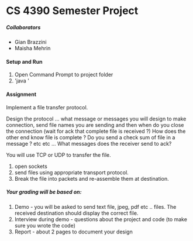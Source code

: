 # CS 4390 Semester Project

##### Collaborators #####
- Gian Brazzini
- Maisha Mehrin

#### Setup and Run ####
1. Open Command Prompt to project folder
2. 'java '

#### Assignment ####
Implement a file transfer protocol.

Design the protocol ... what message or messages you will design to make connection, send file names you are sending and then when do you close the connection (wait for ack that complete file is received ?) How does the other end know file is complete ? Do you send a check sum of file in a message ?  etc etc ... What messages does the receiver send to ack?

You will use TCP or UDP to transfer the file.
1. open sockets
2. send files using appropriate transport protocol.
3. Break the file into packets and re-assemble them at destination.

##### Your grading will be based on:
1. Demo - you will be asked to send text file, jpeg, pdf etc .. files.  The received destination should display the correct file.
2. Interview during demo - questions about the project and code (to make sure you wrote the code)
3. Report - about 2 pages to document your design

